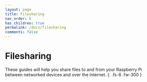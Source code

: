 ```yaml
---
layout: page
title: Filesharing
nav_order: 6
has_children: true
permalink: /docs/filesharing
comments: false
---
```


# Filesharing

These guides will help you share files to and from your Raspberry Pi between networked devices and over the internet.
{: .fs-6 .fw-300 }
